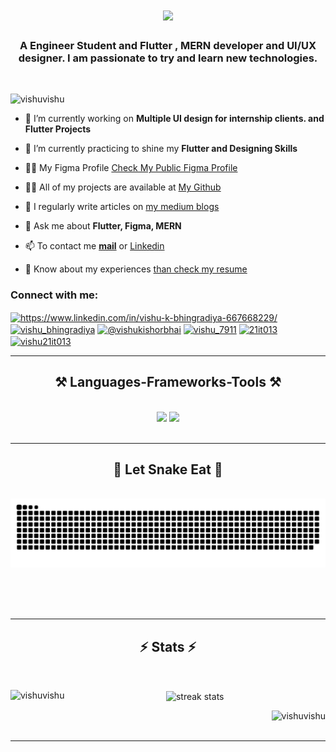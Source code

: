 
<h1 align="center">
    <img src="https://readme-typing-svg.herokuapp.com/?font=Righteous&size=35&center=true&vCenter=true&width=500&height=70&duration=4000&lines=Hi+There!+👋;+I'm+Vishu+K.+Bhingradiya;" />
</h1>

<h3 align="center">A Engineer Student and Flutter , MERN developer and UI/UX designer. I am passionate to try and learn new technologies.</h3>

<br/>

<p align="left"> <img src="https://komarev.com/ghpvc/?username=vishuvishu&label=Profile%20views&color=0e75b6&style=flat" alt="vishuvishu" /> </p>

- 🔭 I’m currently working on **Multiple UI design for internship clients. and Flutter Projects**

- 🌱 I’m currently practicing to shine my **Flutter and Designing Skills**

- 🧑‍🎨 My Figma Profile [Check My Public Figma Profile](https://figma.com/@vishukishorbhai)

- 👨‍💻 All of my projects are available at [My Github](github.com/vishuvishu)

- 📝 I regularly write articles on [my medium blogs](https://medium.com/@vishukishorbhai)

- 💬 Ask me about **Flutter, Figma, MERN**

- 📫 To contact me **[mail](mailto:vishukishorbhai@gmail.com?)** or [Linkedin](https://linkedin.com/in/https://www.linkedin.com/in/vishu-k-bhingradiya-667668229/)

- 📄 Know about my experiences [than check my resume](https://drive.google.com/file/d/1stx8aoMcfC4x3I-V6Z02CdFNDQXQVhX2/view?usp=sharing)

<h3 align="left">Connect with me:</h3>
<p align="left">
<a href="https://linkedin.com/in/https://www.linkedin.com/in/vishu-k-bhingradiya-667668229/" target="blank"><img align="center" src="https://raw.githubusercontent.com/rahuldkjain/github-profile-readme-generator/master/src/images/icons/Social/linked-in-alt.svg" alt="https://www.linkedin.com/in/vishu-k-bhingradiya-667668229/" height="30" width="40" /></a>
<a href="https://instagram.com/vishu_bhingradiya" target="blank"><img align="center" src="https://raw.githubusercontent.com/rahuldkjain/github-profile-readme-generator/master/src/images/icons/Social/instagram.svg" alt="vishu_bhingradiya" height="30" width="40" /></a>
<a href="https://medium.com/@vishukishorbhai" target="blank"><img align="center" src="https://raw.githubusercontent.com/rahuldkjain/github-profile-readme-generator/master/src/images/icons/Social/medium.svg" alt="@vishukishorbhai" height="30" width="40" /></a>
<a href="https://www.codechef.com/users/vishu_7911" target="blank"><img align="center" src="https://avatars.githubusercontent.com/u/11960354?v=4" alt="vishu_7911" height="30" width="40" /></a>
<a href="https://www.hackerrank.com/21it013" target="blank"><img align="center" src="https://raw.githubusercontent.com/rahuldkjain/github-profile-readme-generator/master/src/images/icons/Social/hackerrank.svg" alt="21it013" height="30" width="40" /></a>
<a href="https://www.leetcode.com/vishu21it013" target="blank"><img align="center" src="https://raw.githubusercontent.com/rahuldkjain/github-profile-readme-generator/master/src/images/icons/Social/leet-code.svg" alt="vishu21it013" height="30" width="40" /></a>
</p>

 <hr/>
 
<h2 align="center">⚒️ Languages-Frameworks-Tools ⚒️</h2>
<br/>
<div align="center">
    <img src="https://skillicons.dev/icons?i=flutter,figma,react,nodejs,express,firebase,mongodb,docker,mysql,vscode,vercel,github,git" />
    <img src="https://skillicons.dev/icons?i=c,cpp,java,dart,python,html,css,javascript,tailwind,bootstrap" /><br>
</div>

<br/>
<hr/>

<div align="center">
  <h2>🐍 Let Snake Eat 🐍</h2>
  <br>
  <img alt="snake eating my contributions" src="https://raw.githubusercontent.com/salesp07/salesp07/output/github-contribution-grid-snake.svg" />
  
  <br/><br/><br/>
</div>

<hr/>

<h2 align="center">⚡ Stats ⚡</h2>
<br>
<div align=center>
 
  
  <p><img align="left" src="https://github-readme-stats.vercel.app/api/top-langs?username=vishuvishu&show_icons=true&locale=en&layout=compact" alt="vishuvishu" /></p>
 <img width=390 align="center" src="https://github-readme-streak-stats-salesp07.vercel.app/?user=vishuvishu&count_private=true&theme=react&border_radius=10" alt="streak stats"/>
<p><img align="right" src="https://github-readme-stats.vercel.app/api?username=vishuvishu&show_icons=true&locale=en" alt="vishuvishu" /></p>
</div>

<br/><br/>

<hr/>

<br/>

<br/>
